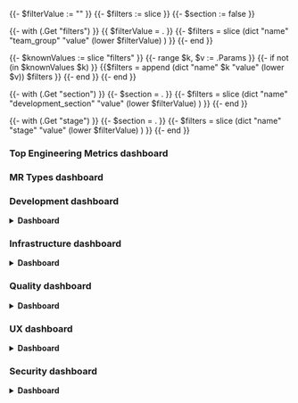 {{- $filterValue := "" }}
{{- $filters := slice }}
{{- $section := false }}

{{- with (.Get "filters") }}
  {{ $filterValue = . }}
  {{- $filters =  slice (dict "name" "team_group" "value" (lower $filterValue) ) }}
{{- end }}

{{- $knownValues := slice "filters" }}
{{- range $k, $v := .Params }}
    {{- if not (in $knownValues $k) }}
        {{$filters = append (dict "name" $k "value" (lower $v)) $filters }}
    {{- end }}
{{- end }}

{{- with (.Get "section") }}
    {{- $section = . }}
    {{- $filters =  slice (dict "name" "development_section" "value" (lower $filterValue) ) }}
{{- end }}

{{- with (.Get "stage") }}
    {{- $section = . }}
    {{- $filters =  slice (dict "name" "stage" "value" (lower $filterValue) ) }}
{{- end }}

### Top Engineering Metrics dashboard

### MR Types dashboard

### Development dashboard

<details>
  <summary><b>Dashboard</b></summary>
</details>

### Infrastructure dashboard

<details>
  <summary><b>Dashboard</b></summary>
</details>

### Quality dashboard

<details>
  <summary><b>Dashboard</b></summary>
</details>

### UX dashboard

<details>
  <summary><b>Dashboard</b></summary>
</details>

### Security dashboard

<details>
  <summary><b>Dashboard</b></summary>
</details>
